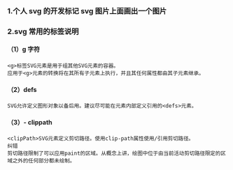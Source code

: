 
### 1.个人 svg 的开发标记 svg 图片上面画出一个图片

### 2.svg 常用的标签说明

#### （1）g 字符

```
<g>标签SVG元素是用于组其他SVG元素的容器。
应用于<g>元素的转换将在其所有子元素上执行，并且其任何属性都由其子元素继承。

```

#### （2）defs

```
SVG允许定义图形对象以备后用。建议尽可能在元素内部定义引用的<defs>元素。

```

#### （3）- clippath

```
<clipPath>SVG元素定义剪切路径。使用clip-path属性使用/引用剪切路径。
纠错
剪切路径限制了可以应用paint的区域。从概念上讲，绘图中位于由当前活动剪切路径限定的区域之外的任何部分都未绘制。

```
